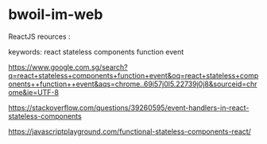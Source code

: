 # bwoil-im-web












ReactJS  reources :

keywords:
react stateless components function event

https://www.google.com.sg/search?q=react+stateless+components+function+event&oq=react+stateless+components++function++event&aqs=chrome..69i57j0l5.22739j0j8&sourceid=chrome&ie=UTF-8

https://stackoverflow.com/questions/39260595/event-handlers-in-react-stateless-components

https://javascriptplayground.com/functional-stateless-components-react/
